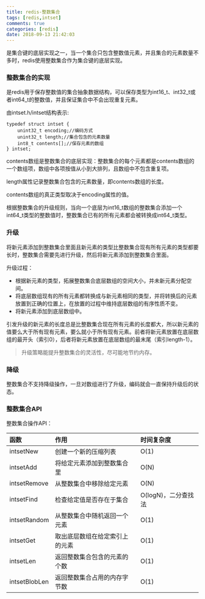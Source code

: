 ```yaml
---
title: redis-整数集合
tags: [redis,intset]
comments: true
categories: [redis]
date: 2018-09-13 21:42:03
---
```

是集合键的底层实现之一，当一个集合只包含整数值元素，并且集合的元素数量不多时，redis使用整数集合作为集合键的底层实现。
### 整数集合的实现
是redis用于保存整数值的集合抽象数据结构，可以保存类型为int16_t、int32_t或者int64_t的整数值，并且保证集合中不会出现重复元素。

由intset.h/intset结构表示:

```
typedef struct intset {
	unint32_t encoding;//编码方式
	unint32_t length;//集合包含的元素数量
	int8_t contents[];//保存元素的数组
} intset;
```
contents数组是整数集合的底层实现：整数集合的每个元素都是contents数组的一个数组项，数组中各项按值从小到大排列，且数组中不包含重复项。

length属性记录整数集合包含的元素数量，即contents数组的长度。

contents数组的真正类型取决于encoding属性的值。

根据整数集合的升级规则，当向一个底层为int16_t数组的整数集合添加一个int64_t类型的整数值时，整数集合已有的所有元素都会被转换成int64_t类型。

### 升级
将新元素添加到整数集合里面且新元素的类型比整数集合现有所有元素的类型都要长时，整数集合需要先进行升级，然后将新元素添加到整数集合里面。

升级过程：

* 根据新元素的类型，拓展整数集合底层数组的空间大小，并未新元素分配空间。
* 将底层数组现有的所有元素都转换成与新元素相同的类型，并将转换后的元素放置到正确的位置上，在放置的过程中维持底层数组的有序性质不变。
* 将新元素添加到底层数组中。

引发升级的新元素的长度总是比整数集合现在所有元素的长度都大，所以新元素的值要么大于所有现有元素，要么就小于所有现有元素。前者将新元素放置在底层数组的最开头（索引0），后者将新元素放置在底层数组的最末尾（索引length-1）。

>升级策略能提升整数集合的灵活性，尽可能地节约内存。

### 降级
整数集合不支持降级操作，一旦对数组进行了升级，编码就会一直保持升级后的状态。

### 整数集合API
整数集合操作API：

函数 | 作用 | 时间复杂度
:- | :- | :-
intsetNew | 创建一个新的压缩列表 | O(1)
intsetAdd | 将给定元素添加到整数集合里 | O(N)
intsetRemove | 从整数集合中移除给定元素 | O(N)
intsetFind | 检查给定值是否存在于集合 | O(logN)，二分查找法
intsetRandom | 从整数集合中随机返回一个元素 | O(1)
intsetGet | 取出底层数组在给定索引上的元素 | O(1)
intsetLen | 返回整数集合包含的元素的个数 | O(1)
intsetBlobLen | 返回整数集合占用的内存字节数 | O(1)